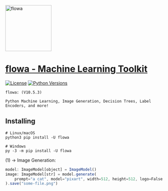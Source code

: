<a href="https://ibb.co/885w17s](https://i.ibb.co/bdBVcKm/flowa.jpg)"><img src="https://i.ibb.co/bdBVcKm/flowa.jpg" alt="flowa" border="0" width="145"></a>

# [flowa - Machine Learning Toolkit](https://pypi.org/project/flowa)
[![License](https://img.shields.io/badge/license-MIT-blue.svg)](https://github.com/flowa/flowa/blob/main/LICENSE)
[![Python Versions](https://img.shields.io/badge/python-3.7%20|%203.8%20|%203.9%20|%203.10%20|%203.11%20|%203.12%20-blue)](https://www.python.org/downloads/)

```
flowa: (V10.5.3)

Python Machine Learning, Image Generation, Decision Trees, Label Encoders, and more!
```

## Installing
```shell
# Linux/macOS
python3 pip install -U flowa

# Windows
py -3 -m pip install -U flowa
```

(1) -> Image Generation:
```js
model: ImageModel[object] = ImageModel()
image: ImageModel[str] = model.generate(
    prompt="a cat", model="pixart", width=512, height=512, logo=False
).save("some-file.png")
```
